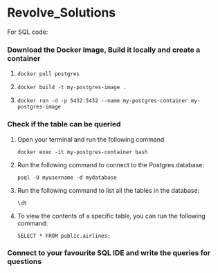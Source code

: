 # Revolve_Solutions
For SQL code:
### Download the Docker Image, Build it locally and create a container

1. `docker pull postgres`

2. `docker build -t my-postgres-image .`

3. `docker run -d -p 5432:5432 --name my-postgres-container my-postgres-image`


### Check if the table can be queried

1. Open your terminal and run the following command 

    `docker exec -it my-postgres-container bash`

2. Run the following command to connect to the Postgres database:

    `psql -U myusername -d mydatabase`

3. Run the following command to list all the tables in the database:

    `\dt`

4. To view the contents of a specific table, you can run the following command:

    `SELECT * FROM public.airlines;`

### Connect to your favourite SQL IDE and write the queries for questions

